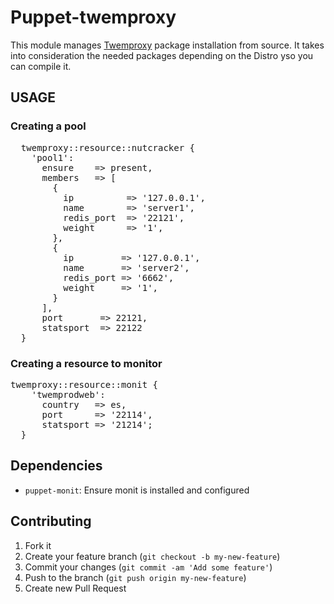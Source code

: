 Puppet-twemproxy
================

This module manages [Twemproxy](http://www.github.com/twitter/twemproxy) package installation from source. It takes into consideration the needed packages depending on the Distro yso you can compile it.

## USAGE
### Creating a pool
<pre>
  twemproxy::resource::nutcracker {
    'pool1':
      ensure    => present,
      members   => [
        {
          ip          => '127.0.0.1',
          name        => 'server1',
          redis_port  => '22121',
          weight      => '1',
        },
        {
          ip         => '127.0.0.1',
          name       => 'server2',
          redis_port => '6662',
          weight     => '1',
        }
      ],
      port       => 22121,
      statsport  => 22122
  }
</pre>

### Creating a resource to monitor
<pre>
twemproxy::resource::monit {
    'twemprodweb':
      country   => es,
      port      => '22114',
      statsport => '21214';
  }
</pre>

## Dependencies

* `puppet-monit`: Ensure monit is installed and configured

## Contributing

1. Fork it
2. Create your feature branch (`git checkout -b my-new-feature`)
3. Commit your changes (`git commit -am 'Add some feature'`)
4. Push to the branch (`git push origin my-new-feature`)
5. Create new Pull Request
